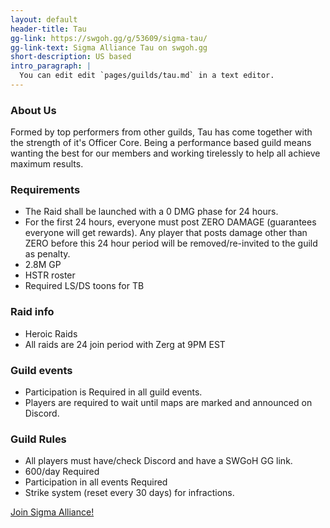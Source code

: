 ```yaml
---
layout: default
header-title: Tau
gg-link: https://swgoh.gg/g/53609/sigma-tau/
gg-link-text: Sigma Alliance Tau on swgoh.gg
short-description: US based
intro_paragraph: |
  You can edit edit `pages/guilds/tau.md` in a text editor.
---
```


### About Us

Formed by top performers from other guilds, Tau has come together with the strength of it's Officer Core. Being a performance based guild means wanting the best for our members and working tirelessly to help all achieve maximum results.

### Requirements

* The Raid shall be launched with a 0 DMG phase for 24 hours.
* For the first 24 hours, everyone must post ZERO DAMAGE (guarantees everyone will get rewards). Any player that posts damage other than ZERO before this 24 hour period will be removed/re-invited to the guild as penalty.
* 2.8M GP
* HSTR roster
* Required LS/DS toons for TB

### Raid info

* Heroic Raids
* All raids are 24 join period with Zerg at 9PM EST

### Guild events

* Participation is Required in all guild events.
* Players are required to wait until maps are marked and announced on Discord.

### Guild Rules

* All players must have/check Discord and have a SWGoH GG link.
* 600/day Required
* Participation in all events Required
* Strike system (reset every 30 days) for infractions.


[Join Sigma Alliance!](https://discord.gg/V33Kfaj)
